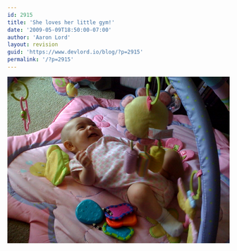 ```yaml
---
id: 2915
title: 'She loves her little gym!'
date: '2009-05-09T18:50:00-07:00'
author: 'Aaron Lord'
layout: revision
guid: 'https://www.devlord.io/blog/?p=2915'
permalink: '/?p=2915'
---
```


<p class="mobile-photo"><a href="/wp-content/uploads/2011/10/photo-745527.jpg"><img src="/wp-content/uploads/2011/10/photo-745527.jpg?w=300" border="0" alt="" /></a></p><div class="blogger-post-footer"><img width='1' height='1' src="https://www.devlord.io/blog/2009/05/09/she-loves-her-little-gym/"' /></div>